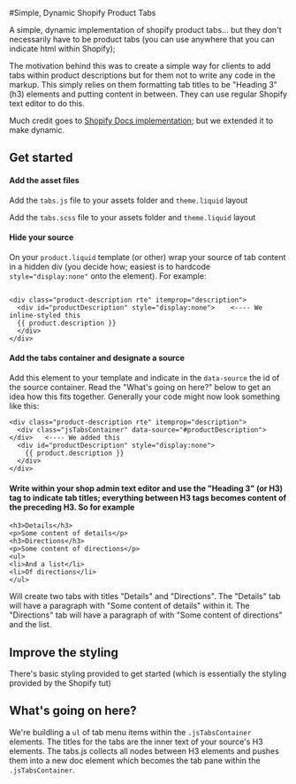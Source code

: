 #Simple, Dynamic Shopify Product Tabs

A simple, dynamic implementation of shopify product tabs... but they don't necessarily have to be product tabs (you can use anywhere that you can indicate html within Shopify);

The motivation behind this was to create a simple way for clients to add tabs within product descriptions but for them not to write any code in the markup.  This simply relies on them formatting tab titles to be "Heading 3" (h3) elements and putting content in between.  They can use regular Shopify text editor to do this.

Much credit goes to [Shopify Docs implementation](https://docs.shopify.com/support/your-store/products/how-do-i-add-tabs-to-product-descriptions); but we extended it to make dynamic.

## Get started

#### Add the asset files

Add the `tabs.js` file to your assets folder and `theme.liquid` layout

Add the `tabs.scss` file to your assets folder and `theme.liquid` layout

#### Hide your source

On your `product.liquid` template (or other) wrap your source of tab content in a hidden div (you decide how; easiest is to hardcode `style="display:none"` onto the element).  For example:

```

<div class="product-description rte" itemprop="description">
  <div id="productDescription" style="display:none">    <---- We inline-styled this 
  {{ product.description }}
  </div>
</div>

```

#### Add the tabs container and designate a source

Add this element to your template and indicate in the `data-source` the id of the source container.  Read the "What's going on here?" below to get an idea how this fits together.  Generally your code might now look something like this:

```
<div class="product-description rte" itemprop="description">
  <div class="jsTabsContainer" data-source="#productDescription"></div>   <---- We added this 
  <div id="productDescription" style="display:none">
    {{ product.description }}          
  </div>
</div>

```

#### Write within your shop admin text editor and use the "Heading 3" (or H3) tag to indicate tab titles; everything between H3 tags becomes content of the preceding H3.  So for example

```
<h3>Details</h3>
<p>Some content of details</p>
<h3>Directions</h3>
<p>Some content of directions</p>
<ul>
<li>And a list</li>
<li>Of directions</li>
</ul>
```

Will create two tabs with titles "Details" and "Directions".  The "Details" tab will have a paragraph with "Some content of details" within it.  The "Directions" tab will have a paragraph of with "Some content of directions" and the list.

## Improve the styling

There's basic styling provided to get started (which is essentially the styling provided by the Shopify tut)

## What's going on here?

We're buildling a `ul` of tab menu items within the `.jsTabsContainer` elements.  The titles for the tabs are the inner text of your source's H3 elements.  The tabs.js collects all nodes between H3 elements and pushes them into a new doc element which becomes the tab pane within the `.jsTabsContainer`.